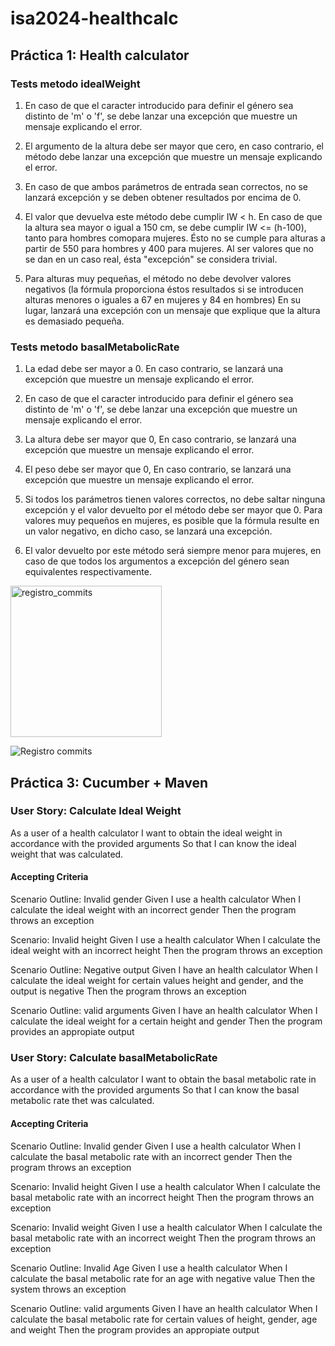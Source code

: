# isa2024-healthcalc
## Práctica 1: Health calculator

### Tests metodo idealWeight
    
1. En caso de que el caracter introducido para definir el género sea distinto de 'm' o 'f', se debe  lanzar una excepción que muestre un mensaje explicando el error.  
2. El argumento de la altura debe ser mayor que cero, en caso contrario, el método debe lanzar una  excepción que muestre un mensaje explicando el error.  

3. En caso de que ambos parámetros de entrada sean correctos, no se lanzará excepción y se deben obtener  resultados por encima de 0.

4. El valor que devuelva este método debe cumplir IW < h. En caso de que la altura sea mayor o igual a  150 cm, se debe cumplir IW <= (h-100), tanto para hombres comopara mujeres. Ésto no se cumple para  alturas a partir de 550 para hombres y 400 para mujeres. Al ser valores que no se dan en un caso real,  ésta "excepción" se considera trivial.
    
5. Para alturas muy pequeñas, el método no debe devolver valores negativos (la fórmula proporciona éstos  resultados si se introducen alturas menores o iguales a 67 en mujeres y 84 en hombres) En su  lugar, lanzará una excepción con un mensaje que explique que la altura es demasiado pequeña.

### Tests metodo basalMetabolicRate

1. La edad debe ser mayor a 0. En caso contrario, se lanzará una excepción que muestre un mensaje  explicando el error.

2. En caso de que el caracter introducido para definir el género sea distinto de 'm' o 'f', se debe  lanzar una excepción que muestre un mensaje explicando el error.

3. La altura debe ser mayor que 0, En caso contrario, se lanzará una excepción que muestre un mensaje  explicando el error.

4. El peso debe ser mayor que 0, En caso contrario, se lanzará una excepción que muestre un mensaje  explicando el error.

5. Si todos los parámetros tienen valores correctos, no debe saltar ninguna excepción y el valor  devuelto por el método debe ser mayor que 0. Para valores muy pequeños en mujeres, es posible que la  fórmula resulte en un valor negativo, en dicho caso, se lanzará una excepción.

6. El valor devuelto por este método será siempre menor para mujeres, en caso de que todos los  argumentos a excepción del género sean equivalentes respectivamente.

<img width="242" alt="registro_commits" src="https://github.com/martinacsh/isa2024-healthcalc/assets/160426861/3d57b48e-1a12-45b4-ad1c-13e962c53777">

![Registro commits]("C:\Users\marti\OneDrive\Documentos\Git\isa2024-healthcalc\registro_commits.png")

## Práctica 3: Cucumber + Maven

### User Story: Calculate Ideal Weight

As a user of a health calculator
I want to obtain the ideal weight in accordance with the provided arguments
So that I can know the ideal weight that was calculated.

#### Accepting Criteria

Scenario Outline: Invalid gender
Given I use a health calculator
When I calculate the ideal weight with an incorrect gender
Then the program throws an exception


Scenario: Invalid height
Given I use a health calculator
When I calculate the ideal weight with an incorrect height
Then the program throws an exception
 

Scenario Outline: Negative output
Given I have an health calculator
When I calculate the ideal weight for certain values height and gender, and the output is negative
Then the program throws an exception
    

Scenario Outline: valid arguments
Given I have an health calculator
When I calculate the ideal weight for a certain height and gender
Then the program provides an appropiate output
    


### User Story: Calculate basalMetabolicRate

As a user of a health calculator
I want to obtain the basal metabolic rate in accordance with the provided arguments
So that I can know the basal metabolic rate thet was calculated.

#### Accepting Criteria

Scenario Outline: Invalid gender
Given I use a health calculator
When I calculate the basal metabolic rate with an incorrect gender
Then the program throws an exception


Scenario: Invalid height
Given I use a health calculator
When I calculate the basal metabolic rate with an incorrect height
Then the program throws an exception


Scenario: Invalid weight
Given I use a health calculator
When I calculate the basal metabolic rate with an incorrect weight
Then the program throws an exception      


Scenario Outline: Invalid Age
Given I use a health calculator
When I calculate the basal metabolic rate for an age with negative value
Then the system throws an exception

 
Scenario Outline: valid arguments
Given I have an health calculator
When I calculate the basal metabolic rate for certain values of height, gender, age and weight
Then the program provides an appropiate output
